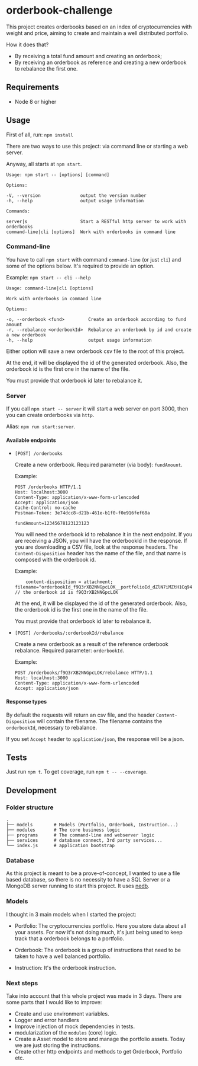 # orderbook-challenge

This project creates orderbooks based on an index of cryptocurrencies with weight and price, aiming to create and maintain a well distributed portfolio.

How it does that?
- By receiving a total fund amount and creating an orderbook;
- By receiving an orderbook as reference and creating a new orderbook to rebalance the first one.

## Requirements
- Node 8 or higher

## Usage

First of all, run: `npm install`

There are two ways to use this project: via command line or starting a web server.

Anyway, all starts at `npm start`.

```
Usage: npm start -- [options] [command]

Options:

-V, --version               output the version number
-h, --help                  output usage information

Commands:

server|s                    Start a RESTful http server to work with orderbooks
command-line|cli [options]  Work with orderbooks in command line
```

### Command-line

You have to call `npm start` with command `command-line` (or just `cli`) and some of the options below. It's required to provide an option.

Example: `npm start -- cli --help`

```
Usage: command-line|cli [options]

Work with orderbooks in command line

Options:

-o, --orderbook <fund>         Create an orderbook according to fund amount
-r, --rebalance <orderbookId>  Rebalance an orderbook by id and create a new orderbook
-h, --help                     output usage information
```

Either option will save a new orderbook csv file to the root of this project.

At the end, it will be displayed the id of the generated orderbook. Also, the orderbook id is the first one in the name of the file.

You must provide that orderbook id later to rebalance it.

### Server

If you call `npm start -- server` it will start a web server on port 3000, then you can create orderbooks via `http`.

Alias: `npm run start:server`.

#### Available endpoints

- `[POST] /orderbooks`

    Create a new orderbook. Required parameter (via body): `fundAmount`.

    Example:
    ```
    POST /orderbooks HTTP/1.1
    Host: localhost:3000
    Content-Type: application/x-www-form-urlencoded
    Accept: application/json
    Cache-Control: no-cache
    Postman-Token: 3e74dcc8-d21b-461e-b1f0-f0e916fef68a

    fundAmount=12345678123123123
    ```

    You will need the orderbook id to rebalance it in the next endpoint. If you are receiving a JSON, you will have the orderbookId in the response. If you are downloading a CSV file, look at the response headers. The `Content-Disposition` header has the name of the file, and that name is composed with the orderbook id.

    Example:
    ```
        content-disposition = attachment; filename="orderbookId_f9Q3rXB2NNGpcLOK__portfolioId_dZlN7iMZtH1Cq94q.csv" // the orderbook id is f9Q3rXB2NNGpcLOK
    ```

    At the end, it will be displayed the id of the generated orderbook. Also, the orderbook id is the first one in the name of the file.

    You must provide that orderbook id later to rebalance it.

- `[POST] /orderbooks/:orderbookId/rebalance`

    Create a new orderbook as a result of the reference orderbook rebalance. Required parameter: `orderbookId`.

    Example:
    ```
    POST /orderbooks/f9Q3rXB2NNGpcLOK/rebalance HTTP/1.1
    Host: localhost:3000
    Content-Type: application/x-www-form-urlencoded
    Accept: application/json
    ```

#### Response types

By default the requests will return an csv file, and the header `Content-Disposition` will contain the filename. The filename contains the `orderbookId`, necessary to rebalance.

If you set `Accept` header to `application/json`, the response will be a json.

## Tests

Just run `npm t`. To get coverage, run `npm t -- --coverage`.

## Development

### Folder structure

    .
    ├── models        # Models (Portfolio, Orderbook, Instruction...)
    ├── modules       # The core business logic
    ├── programs      # The command-line and webserver logic
    ├── services      # database connect, 3rd party services...
    └── index.js      # application bootstrap

### Database

As this project is meant to be a prove-of-concept, I wanted to use a file based database, so there is no necessity to have a SQL Server or a MongoDB server running to start this project. It uses [nedb](https://github.com/louischatriot/nedb).

### Models

I thought in 3 main models when I started the project:

- Portfolio: The cryptocurrencies portfolio. Here you store data about all your assets. For now it's not doing much, it's just being used to keep track that a orderbook belongs to a portfolio.

- Orderbook: The orderbook is a group of instructions that need to be taken to have a well balanced portfolio.

- Instruction: It's the orderbook instruction.

### Next steps

Take into account that this whole project was made in 3 days. There are some parts that I would like to improve:

- Create and use environment variables.
- Logger and error handlers
- Improve injection of mock dependencies in tests.
- modularization of the `modules` (core) logic.
- Create a Asset model to store and manage the portfolio assets. Today we are just storing the instructions.
- Create other http endpoints and methods to get Orderbook, Portfolio etc.
